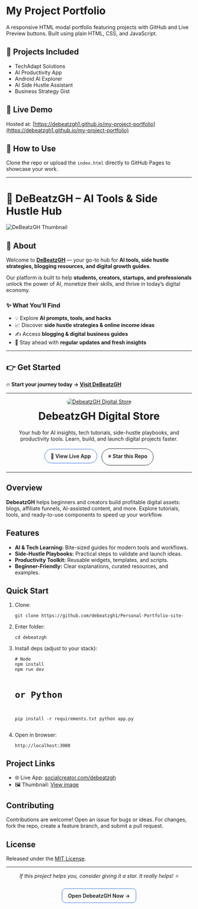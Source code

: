 # My Project Portfolio

A responsive HTML modal portfolio featuring projects with GitHub and Live Preview buttons. Built using plain HTML, CSS, and JavaScript.

## 📌 Projects Included
- TechAdapt Solutions
- AI Productivity App
- Android AI Explorer
- AI Side Hustle Assistant
- Business Strategy Gist

## 🔗 Live Demo
Hosted at: [https://debeatzgh1.github.io/my-project-portfolio](https://debeatzgh1.github.io/my-project-portfolio)

## 🚀 How to Use
Clone the repo or upload the `index.html` directly to GitHub Pages to showcase your work.

---


# 🚀 DeBeatzGH – AI Tools & Side Hustle Hub  

![DeBeatzGH Thumbnail](https://debeatzgh.wordpress.com/wp-content/uploads/2025/08/designamodernminimalisticdesignfeaturinganai-themedicon28likeabraincircuitorrobot29overlaidwithdebeatzghoraitoolshustles6089986211026037047.jpg)  

## 🌟 About  
Welcome to **[DeBeatzGH](https://debeatzgh.wordpress.com/)** — your go-to hub for **AI tools, side hustle strategies, blogging resources, and digital growth guides**.  

Our platform is built to help **students, creators, startups, and professionals** unlock the power of AI, monetize their skills, and thrive in today’s digital economy.  

### ✨ What You’ll Find  
- 💡 Explore **AI prompts, tools, and hacks**  
- 📈 Discover **side hustle strategies & online income ideas**  
- ✍️ Access **blogging & digital business guides**  
- 🚀 Stay ahead with **regular updates and fresh insights**  

---

## 👉 Get Started  
🔥 **Start your journey today → [Visit DeBeatzGH](https://debeatzgh.wordpress.com/)**  

---

<!-- README: DebeatzGH Digital Store (HTML-friendly for GitHub) -->
<div align="center">
  <a href="https://www.socialcreator.com/debeatzgh" target="_blank" rel="noopener">
    <img
      src="https://debeatzgh.wordpress.com/wp-content/uploads/2025/08/designadigitalproductse-commerceonlinedeals3545265155247625100.jpg"
      alt="DebeatzGH Digital Store"
      style="max-width:100%; border-radius:16px;"
    />
  </a>

  <h1 style="margin-top: 14px;">DebeatzGH Digital Store</h1>
  <p style="max-width:780px;">
    Your hub for AI insights, tech tutorials, side-hustle playbooks, and productivity tools.
    Learn, build, and launch digital projects faster.
  </p>

  <!-- CTAs -->
  <p>
    <a href="https://www.socialcreator.com/debeatzgh" target="_blank" rel="noopener"
       style="display:inline-block; padding:10px 16px; margin:4px; border-radius:999px; text-decoration:none; font-weight:600; border:1px solid #2563eb;">
      🚀 View Live App
    </a>
    <a href="https://github.com/debeatzgh1/Personal-Portfolio-site-" target="_blank" rel="noopener"
       style="display:inline-block; padding:10px 16px; margin:4px; border-radius:999px; text-decoration:none; font-weight:600; border:1px solid #111827;">
      ⭐ Star this Repo
    </a>
  </p>
</div>

<hr/>

<h2>Overview</h2>
<p>
  <strong>DebeatzGH</strong> helps beginners and creators build profitable digital assets:
  blogs, affiliate funnels, AI-assisted content, and more. Explore tutorials, tools, and
  ready-to-use components to speed up your workflow.
</p>

<h2>Features</h2>
<ul>
  <li><strong>AI & Tech Learning:</strong> Bite-sized guides for modern tools and workflows.</li>
  <li><strong>Side-Hustle Playbooks:</strong> Practical steps to validate and launch ideas.</li>
  <li><strong>Productivity Toolkit:</strong> Reusable widgets, templates, and scripts.</li>
  <li><strong>Beginner-Friendly:</strong> Clear explanations, curated resources, and examples.</li>
</ul>

<h2>Quick Start</h2>
<ol>
  <li>Clone:
    <pre><code>git clone https://github.com/debeatzgh1/Personal-Portfolio-site-</code></pre>
  </li>
  <li>Enter folder:
    <pre><code>cd debeatzgh</code></pre>
  </li>
  <li>Install deps (adjust to your stack):
    <pre><code># Node
npm install
npm run dev

# or Python
pip install -r requirements.txt
python app.py</code></pre>
  </li>
  <li>Open in browser:
    <pre><code>http://localhost:3000</code></pre>
  </li>
</ol>

<h2>Project Links</h2>
<ul>
  <li>🌐 Live App: <a href="https://www.socialcreator.com/debeatzgh" target="_blank" rel="noopener">socialcreator.com/debeatzgh</a></li>
  <li>🖼️ Thumbnail: <a href="https://debeatzgh.wordpress.com/wp-content/uploads/2025/08/designadigitalproductse-commerceonlinedeals3545265155247625100.jpg" target="_blank" rel="noopener">View image</a></li>
</ul>

<h2>Contributing</h2>
<p>
  Contributions are welcome! Open an issue for bugs or ideas. For changes, fork the repo,
  create a feature branch, and submit a pull request.
</p>

<h2>License</h2>
<p>
  Released under the <a href="./LICENSE">MIT License</a>.
</p>

<hr/>

<div align="center">
  <p><em>If this project helps you, consider giving it a star. It really helps! ⭐</em></p>
  <p>
    <a href="https://www.socialcreator.com/debeatzgh" target="_blank" rel="noopener"
       style="display:inline-block; padding:10px 16px; margin-top:6px; border-radius:10px; text-decoration:none; font-weight:600; border:1px solid #2563eb;">
      Open DebeatzGH Now →
    </a>
  </p>
</div>
